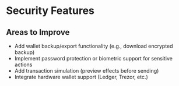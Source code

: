 # Security Features

## Areas to Improve

- Add wallet backup/export functionality (e.g., download encrypted backup)
- Implement password protection or biometric support for sensitive actions
- Add transaction simulation (preview effects before sending)
- Integrate hardware wallet support (Ledger, Trezor, etc.)
